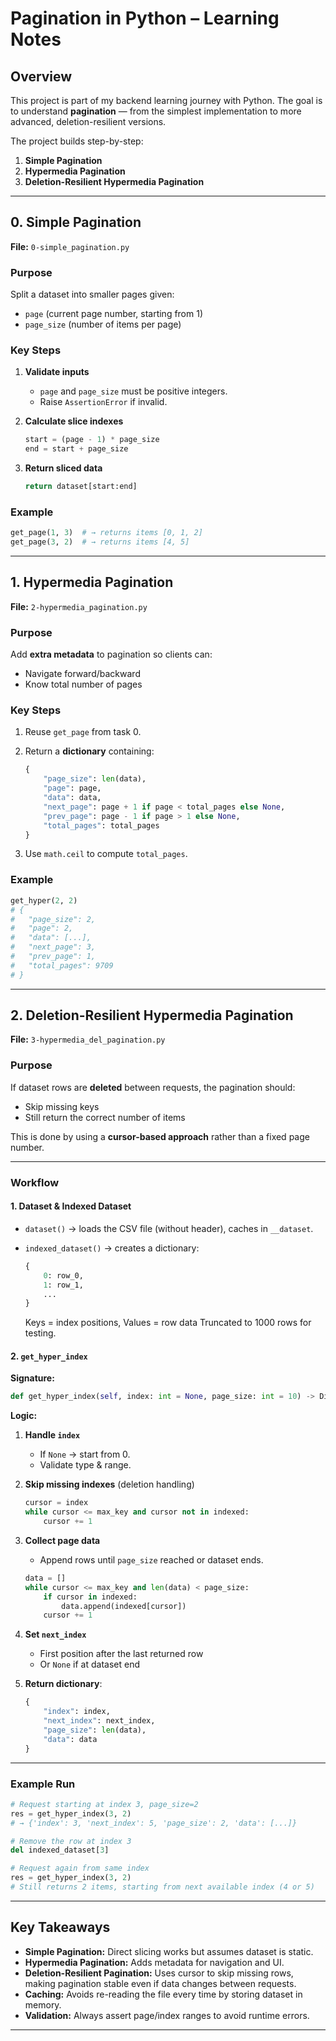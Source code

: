 

# Pagination in Python – Learning Notes

## Overview

This project is part of my backend learning journey with Python.
The goal is to understand **pagination** — from the simplest implementation to more advanced, deletion-resilient versions.

The project builds step-by-step:

1. **Simple Pagination**
2. **Hypermedia Pagination**
3. **Deletion-Resilient Hypermedia Pagination**

---

## **0. Simple Pagination**

**File:** `0-simple_pagination.py`

### Purpose

Split a dataset into smaller pages given:

* `page` (current page number, starting from 1)
* `page_size` (number of items per page)

### Key Steps

1. **Validate inputs**

   * `page` and `page_size` must be positive integers.
   * Raise `AssertionError` if invalid.

2. **Calculate slice indexes**

   ```python
   start = (page - 1) * page_size
   end = start + page_size
   ```

3. **Return sliced data**

   ```python
   return dataset[start:end]
   ```

### Example

```python
get_page(1, 3)  # → returns items [0, 1, 2]
get_page(3, 2)  # → returns items [4, 5]
```

---

## **1. Hypermedia Pagination**

**File:** `2-hypermedia_pagination.py`

### Purpose

Add **extra metadata** to pagination so clients can:

* Navigate forward/backward
* Know total number of pages

### Key Steps

1. Reuse `get_page` from task 0.
2. Return a **dictionary** containing:

   ```python
   {
       "page_size": len(data),
       "page": page,
       "data": data,
       "next_page": page + 1 if page < total_pages else None,
       "prev_page": page - 1 if page > 1 else None,
       "total_pages": total_pages
   }
   ```
3. Use `math.ceil` to compute `total_pages`.

### Example

```python
get_hyper(2, 2)
# {
#   "page_size": 2,
#   "page": 2,
#   "data": [...],
#   "next_page": 3,
#   "prev_page": 1,
#   "total_pages": 9709
# }
```

---

## **2. Deletion-Resilient Hypermedia Pagination**

**File:** `3-hypermedia_del_pagination.py`

### Purpose

If dataset rows are **deleted** between requests, the pagination should:

* Skip missing keys
* Still return the correct number of items

This is done by using a **cursor-based approach** rather than a fixed page number.

---

### Workflow

#### 1. Dataset & Indexed Dataset

* `dataset()` → loads the CSV file (without header), caches in `__dataset`.
* `indexed_dataset()` → creates a dictionary:

  ```python
  {
      0: row_0,
      1: row_1,
      ...
  }
  ```

  Keys = index positions, Values = row data
  Truncated to 1000 rows for testing.

#### 2. `get_hyper_index`

**Signature:**

```python
def get_hyper_index(self, index: int = None, page_size: int = 10) -> Dict:
```

**Logic:**

1. **Handle `index`**

   * If `None` → start from 0.
   * Validate type & range.

2. **Skip missing indexes** (deletion handling)

   ```python
   cursor = index
   while cursor <= max_key and cursor not in indexed:
       cursor += 1
   ```

3. **Collect page data**

   * Append rows until `page_size` reached or dataset ends.

   ```python
   data = []
   while cursor <= max_key and len(data) < page_size:
       if cursor in indexed:
           data.append(indexed[cursor])
       cursor += 1
   ```

4. **Set `next_index`**

   * First position after the last returned row
   * Or `None` if at dataset end

5. **Return dictionary**:

   ```python
   {
       "index": index,
       "next_index": next_index,
       "page_size": len(data),
       "data": data
   }
   ```

---

### Example Run

```python
# Request starting at index 3, page_size=2
res = get_hyper_index(3, 2)
# → {'index': 3, 'next_index': 5, 'page_size': 2, 'data': [...]}

# Remove the row at index 3
del indexed_dataset[3]

# Request again from same index
res = get_hyper_index(3, 2)
# Still returns 2 items, starting from next available index (4 or 5)
```

---

## **Key Takeaways**

* **Simple Pagination:** Direct slicing works but assumes dataset is static.
* **Hypermedia Pagination:** Adds metadata for navigation and UI.
* **Deletion-Resilient Pagination:** Uses cursor to skip missing rows, making pagination stable even if data changes between requests.
* **Caching:** Avoids re-reading the file every time by storing dataset in memory.
* **Validation:** Always assert page/index ranges to avoid runtime errors.

---
